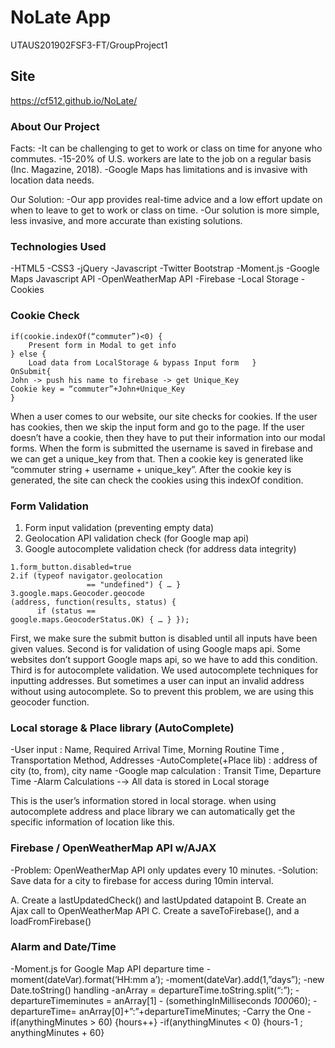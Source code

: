 # NoLate App
UTAUS201902FSF3-FT/GroupProject1

## Site
https://cf512.github.io/NoLate/

### About Our Project

Facts:
-It can be challenging to get to work or class on time for anyone who commutes.
-15-20% of U.S. workers are late to the job on a regular basis (Inc. Magazine, 2018).
-Google Maps has limitations and is invasive with location data needs.

Our Solution:
-Our app provides real-time advice and a low effort update on when to leave to get to work or class on time.
-Our solution is more simple, less invasive, and more accurate than existing solutions.

### Technologies Used

-HTML5
-CSS3
-jQuery
-Javascript
-Twitter Bootstrap
-Moment.js
-Google Maps Javascript API
-OpenWeatherMap API
-Firebase
-Local Storage
-Cookies

### Cookie Check

```
if(cookie.indexOf(“commuter”)<0) {
	Present form in Modal to get info
} else {
	Load data from LocalStorage & bypass Input form   } 
OnSubmit{
John -> push his name to firebase -> get Unique_Key
Cookie key = “commuter”+John+Unique_Key
}
```

When a user comes to our website, our site checks for cookies. If the user has cookies, then we skip the input form and go to the page. If the user doesn’t have a cookie, then they have to put 
their information into our modal forms. When the form is submitted the username is saved in firebase and we can get a unique_key from that. Then a cookie key is generated like “commuter string + 
username + unique_key”. After the cookie key is generated, the site can check the cookies using this indexOf condition.

### Form Validation

1. Form input validation (preventing empty data) 
2. Geolocation API validation check (for Google map api)
3. Google autocomplete validation check (for address data integrity)

```
1.form_button.disabled=true
2.if (typeof navigator.geolocation 
                 == "undefined") { … }
3.google.maps.Geocoder.geocode
(address, function(results, status) {
      if (status == 
google.maps.GeocoderStatus.OK) { … } });
```

First, we make sure the submit button is disabled until all inputs have been given values. 
Second is for validation of using Google maps api. Some websites don’t support Google maps api, so we have to add this condition.
Third is for autocomplete validation. We used autocomplete techniques for inputting addresses. But sometimes a user can input an invalid address without using autocomplete. So to prevent this 
problem, we are using this geocoder function.

### Local storage & Place library (AutoComplete)

-User input : Name, Required Arrival Time, Morning Routine Time , Transportation Method, Addresses
-AutoComplete(+Place lib) : address of city (to, from), city name
-Google map calculation : Transit Time, Departure Time
-Alarm Calculations
-→ All data is stored in Local storage

This is the user’s information stored in local storage. when using autocomplete address and place library we can automatically get the specific information of location like this.

### Firebase / OpenWeatherMap API w/AJAX

-Problem: OpenWeatherMap API only updates every 10 minutes.
-Solution: Save data for a city to firebase for access during 10min interval.

A.	Create a lastUpdatedCheck() and lastUpdated datapoint
B.	Create an Ajax call to OpenWeatherMap API
C.	Create a saveToFirebase(), and a loadFromFirebase()

### Alarm and Date/Time

-Moment.js for Google Map API departure time
	-moment(dateVar).format(‘HH:mm a’);
	-moment(dateVar).add(1,”days”);
-new Date.toString() handling
	-anArray = departureTime.toString.split(“:”);
	-departureTimeminutes = anArray[1] - (somethingInMilliseconds *1000*60);
	-departureTime= anArray[0]+”:”+departureTimeMinutes;
-Carry the One
	-if(anythingMinutes > 60) {hours++}
	-if(anythingMinutes < 0) {hours-1 ; anythingMinutes + 60}
